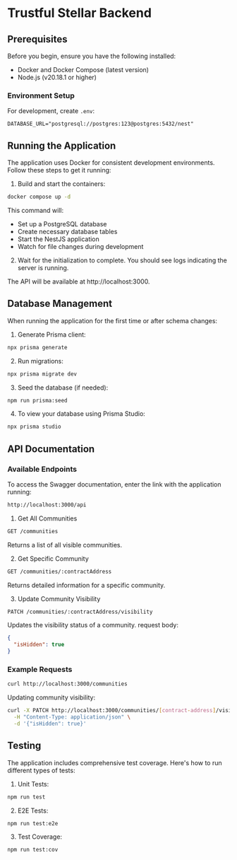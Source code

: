 # Trustful Stellar Backend

## Prerequisites

Before you begin, ensure you have the following installed:

- Docker and Docker Compose (latest version)
- Node.js (v20.18.1 or higher)

### Environment Setup

For development, create `.env`:

```bin/bash
DATABASE_URL="postgresql://postgres:123@postgres:5432/nest"
```

## Running the Application

The application uses Docker for consistent development environments. Follow these steps to get it running:

1. Build and start the containers:

```bash
docker compose up -d
```

This command will:

- Set up a PostgreSQL database
- Create necessary database tables
- Start the NestJS application
- Watch for file changes during development

2. Wait for the initialization to complete. You should see logs indicating the server is running.

The API will be available at http://localhost:3000.

## Database Management

When running the application for the first time or after schema changes:

1. Generate Prisma client:

```bash
npx prisma generate
```

2. Run migrations:

```bash
npx prisma migrate dev
```

3. Seed the database (if needed):

```bash
npm run prisma:seed
```

4. To view your database using Prisma Studio:

```bash
npx prisma studio
```

## API Documentation

### Available Endpoints

To access the Swagger documentation, enter the link with the application running:

```bash
http://localhost:3000/api
```

1. Get All Communities

```bash
GET /communities
```

Returns a list of all visible communities.

2. Get Specific Community

```bash
GET /communities/:contractAddress
```

Returns detailed information for a specific community.

3. Update Community Visibility

```bash
PATCH /communities/:contractAddress/visibility
```

Updates the visibility status of a community.
request body:

```json
{
  "isHidden": true
}
```

### Example Requests

```bash
curl http://localhost:3000/communities
```

Updating community visibility:

```bash
curl -X PATCH http://localhost:3000/communities/[contract-address]/visibility \
  -H "Content-Type: application/json" \
  -d '{"isHidden": true}'
```

## Testing

The application includes comprehensive test coverage. Here's how to run different types of tests:

1. Unit Tests:

```bash
npm run test
```

2. E2E Tests:

```bash
npm run test:e2e
```

3. Test Coverage:

```bash
npm run test:cov
```
